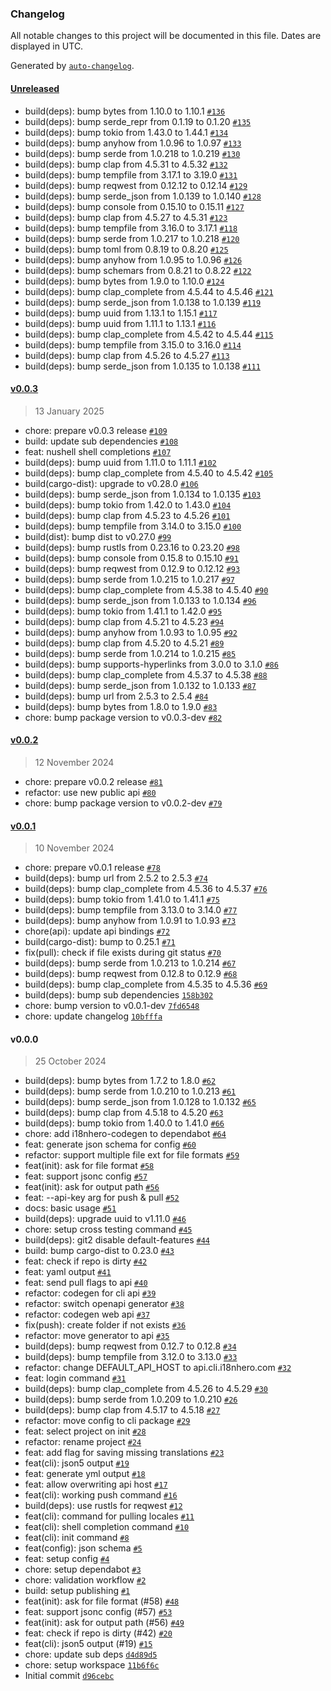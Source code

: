 ### Changelog

All notable changes to this project will be documented in this file. Dates are displayed in UTC.

Generated by [`auto-changelog`](https://github.com/CookPete/auto-changelog).

#### [Unreleased](https://github.com/i18nhero/cli/compare/v0.0.3...HEAD)

- build(deps): bump bytes from 1.10.0 to 1.10.1 [`#136`](https://github.com/i18nhero/cli/pull/136)
- build(deps): bump serde_repr from 0.1.19 to 0.1.20 [`#135`](https://github.com/i18nhero/cli/pull/135)
- build(deps): bump tokio from 1.43.0 to 1.44.1 [`#134`](https://github.com/i18nhero/cli/pull/134)
- build(deps): bump anyhow from 1.0.96 to 1.0.97 [`#133`](https://github.com/i18nhero/cli/pull/133)
- build(deps): bump serde from 1.0.218 to 1.0.219 [`#130`](https://github.com/i18nhero/cli/pull/130)
- build(deps): bump clap from 4.5.31 to 4.5.32 [`#132`](https://github.com/i18nhero/cli/pull/132)
- build(deps): bump tempfile from 3.17.1 to 3.19.0 [`#131`](https://github.com/i18nhero/cli/pull/131)
- build(deps): bump reqwest from 0.12.12 to 0.12.14 [`#129`](https://github.com/i18nhero/cli/pull/129)
- build(deps): bump serde_json from 1.0.139 to 1.0.140 [`#128`](https://github.com/i18nhero/cli/pull/128)
- build(deps): bump console from 0.15.10 to 0.15.11 [`#127`](https://github.com/i18nhero/cli/pull/127)
- build(deps): bump clap from 4.5.27 to 4.5.31 [`#123`](https://github.com/i18nhero/cli/pull/123)
- build(deps): bump tempfile from 3.16.0 to 3.17.1 [`#118`](https://github.com/i18nhero/cli/pull/118)
- build(deps): bump serde from 1.0.217 to 1.0.218 [`#120`](https://github.com/i18nhero/cli/pull/120)
- build(deps): bump toml from 0.8.19 to 0.8.20 [`#125`](https://github.com/i18nhero/cli/pull/125)
- build(deps): bump anyhow from 1.0.95 to 1.0.96 [`#126`](https://github.com/i18nhero/cli/pull/126)
- build(deps): bump schemars from 0.8.21 to 0.8.22 [`#122`](https://github.com/i18nhero/cli/pull/122)
- build(deps): bump bytes from 1.9.0 to 1.10.0 [`#124`](https://github.com/i18nhero/cli/pull/124)
- build(deps): bump clap_complete from 4.5.44 to 4.5.46 [`#121`](https://github.com/i18nhero/cli/pull/121)
- build(deps): bump serde_json from 1.0.138 to 1.0.139 [`#119`](https://github.com/i18nhero/cli/pull/119)
- build(deps): bump uuid from 1.13.1 to 1.15.1 [`#117`](https://github.com/i18nhero/cli/pull/117)
- build(deps): bump uuid from 1.11.1 to 1.13.1 [`#116`](https://github.com/i18nhero/cli/pull/116)
- build(deps): bump clap_complete from 4.5.42 to 4.5.44 [`#115`](https://github.com/i18nhero/cli/pull/115)
- build(deps): bump tempfile from 3.15.0 to 3.16.0 [`#114`](https://github.com/i18nhero/cli/pull/114)
- build(deps): bump clap from 4.5.26 to 4.5.27 [`#113`](https://github.com/i18nhero/cli/pull/113)
- build(deps): bump serde_json from 1.0.135 to 1.0.138 [`#111`](https://github.com/i18nhero/cli/pull/111)

#### [v0.0.3](https://github.com/i18nhero/cli/compare/v0.0.2...v0.0.3)

> 13 January 2025

- chore: prepare v0.0.3 release [`#109`](https://github.com/i18nhero/cli/pull/109)
- build: update sub dependencies [`#108`](https://github.com/i18nhero/cli/pull/108)
- feat: nushell shell completions [`#107`](https://github.com/i18nhero/cli/pull/107)
- build(deps): bump uuid from 1.11.0 to 1.11.1 [`#102`](https://github.com/i18nhero/cli/pull/102)
- build(deps): bump clap_complete from 4.5.40 to 4.5.42 [`#105`](https://github.com/i18nhero/cli/pull/105)
- build(cargo-dist): upgrade to v0.28.0 [`#106`](https://github.com/i18nhero/cli/pull/106)
- build(deps): bump serde_json from 1.0.134 to 1.0.135 [`#103`](https://github.com/i18nhero/cli/pull/103)
- build(deps): bump tokio from 1.42.0 to 1.43.0 [`#104`](https://github.com/i18nhero/cli/pull/104)
- build(deps): bump clap from 4.5.23 to 4.5.26 [`#101`](https://github.com/i18nhero/cli/pull/101)
- build(deps): bump tempfile from 3.14.0 to 3.15.0 [`#100`](https://github.com/i18nhero/cli/pull/100)
- build(dist): bump dist to v0.27.0 [`#99`](https://github.com/i18nhero/cli/pull/99)
- build(deps): bump rustls from 0.23.16 to 0.23.20 [`#98`](https://github.com/i18nhero/cli/pull/98)
- build(deps): bump console from 0.15.8 to 0.15.10 [`#91`](https://github.com/i18nhero/cli/pull/91)
- build(deps): bump reqwest from 0.12.9 to 0.12.12 [`#93`](https://github.com/i18nhero/cli/pull/93)
- build(deps): bump serde from 1.0.215 to 1.0.217 [`#97`](https://github.com/i18nhero/cli/pull/97)
- build(deps): bump clap_complete from 4.5.38 to 4.5.40 [`#90`](https://github.com/i18nhero/cli/pull/90)
- build(deps): bump serde_json from 1.0.133 to 1.0.134 [`#96`](https://github.com/i18nhero/cli/pull/96)
- build(deps): bump tokio from 1.41.1 to 1.42.0 [`#95`](https://github.com/i18nhero/cli/pull/95)
- build(deps): bump clap from 4.5.21 to 4.5.23 [`#94`](https://github.com/i18nhero/cli/pull/94)
- build(deps): bump anyhow from 1.0.93 to 1.0.95 [`#92`](https://github.com/i18nhero/cli/pull/92)
- build(deps): bump clap from 4.5.20 to 4.5.21 [`#89`](https://github.com/i18nhero/cli/pull/89)
- build(deps): bump serde from 1.0.214 to 1.0.215 [`#85`](https://github.com/i18nhero/cli/pull/85)
- build(deps): bump supports-hyperlinks from 3.0.0 to 3.1.0 [`#86`](https://github.com/i18nhero/cli/pull/86)
- build(deps): bump clap_complete from 4.5.37 to 4.5.38 [`#88`](https://github.com/i18nhero/cli/pull/88)
- build(deps): bump serde_json from 1.0.132 to 1.0.133 [`#87`](https://github.com/i18nhero/cli/pull/87)
- build(deps): bump url from 2.5.3 to 2.5.4 [`#84`](https://github.com/i18nhero/cli/pull/84)
- build(deps): bump bytes from 1.8.0 to 1.9.0 [`#83`](https://github.com/i18nhero/cli/pull/83)
- chore: bump package version to v0.0.3-dev [`#82`](https://github.com/i18nhero/cli/pull/82)

#### [v0.0.2](https://github.com/i18nhero/cli/compare/v0.0.1...v0.0.2)

> 12 November 2024

- chore: prepare v0.0.2 release [`#81`](https://github.com/i18nhero/cli/pull/81)
- refactor: use new public api [`#80`](https://github.com/i18nhero/cli/pull/80)
- chore: bump package version to v0.0.2-dev [`#79`](https://github.com/i18nhero/cli/pull/79)

#### [v0.0.1](https://github.com/i18nhero/cli/compare/v0.0.0...v0.0.1)

> 10 November 2024

- chore: prepare v0.0.1 release [`#78`](https://github.com/i18nhero/cli/pull/78)
- build(deps): bump url from 2.5.2 to 2.5.3 [`#74`](https://github.com/i18nhero/cli/pull/74)
- build(deps): bump clap_complete from 4.5.36 to 4.5.37 [`#76`](https://github.com/i18nhero/cli/pull/76)
- build(deps): bump tokio from 1.41.0 to 1.41.1 [`#75`](https://github.com/i18nhero/cli/pull/75)
- build(deps): bump tempfile from 3.13.0 to 3.14.0 [`#77`](https://github.com/i18nhero/cli/pull/77)
- build(deps): bump anyhow from 1.0.91 to 1.0.93 [`#73`](https://github.com/i18nhero/cli/pull/73)
- chore(api): update api bindings [`#72`](https://github.com/i18nhero/cli/pull/72)
- build(cargo-dist): bump to 0.25.1 [`#71`](https://github.com/i18nhero/cli/pull/71)
- fix(pull): check if file exists during git status [`#70`](https://github.com/i18nhero/cli/pull/70)
- build(deps): bump serde from 1.0.213 to 1.0.214 [`#67`](https://github.com/i18nhero/cli/pull/67)
- build(deps): bump reqwest from 0.12.8 to 0.12.9 [`#68`](https://github.com/i18nhero/cli/pull/68)
- build(deps): bump clap_complete from 4.5.35 to 4.5.36 [`#69`](https://github.com/i18nhero/cli/pull/69)
- build(deps): bump sub dependencies [`158b302`](https://github.com/i18nhero/cli/commit/158b302587fddadf2e8c11aefbbdde0e0027413e)
- chore: bump version to v0.0.1-dev [`7fd6548`](https://github.com/i18nhero/cli/commit/7fd6548ddd9571314899ca999b1967880a69a4ae)
- chore: update changelog [`10bfffa`](https://github.com/i18nhero/cli/commit/10bfffa2241a3fd486ba8af64b9c2e944d16bd29)

#### v0.0.0

> 25 October 2024

- build(deps): bump bytes from 1.7.2 to 1.8.0 [`#62`](https://github.com/i18nhero/cli/pull/62)
- build(deps): bump serde from 1.0.210 to 1.0.213 [`#61`](https://github.com/i18nhero/cli/pull/61)
- build(deps): bump serde_json from 1.0.128 to 1.0.132 [`#65`](https://github.com/i18nhero/cli/pull/65)
- build(deps): bump clap from 4.5.18 to 4.5.20 [`#63`](https://github.com/i18nhero/cli/pull/63)
- build(deps): bump tokio from 1.40.0 to 1.41.0 [`#66`](https://github.com/i18nhero/cli/pull/66)
- chore: add i18nhero-codegen to dependabot [`#64`](https://github.com/i18nhero/cli/pull/64)
- feat: generate json schema for config [`#60`](https://github.com/i18nhero/cli/pull/60)
- refactor: support multiple file ext for file formats [`#59`](https://github.com/i18nhero/cli/pull/59)
- feat(init): ask for file format [`#58`](https://github.com/i18nhero/cli/pull/58)
- feat: support jsonc config [`#57`](https://github.com/i18nhero/cli/pull/57)
- feat(init): ask for output path [`#56`](https://github.com/i18nhero/cli/pull/56)
- feat: --api-key arg for push & pull [`#52`](https://github.com/i18nhero/cli/pull/52)
- docs: basic usage [`#51`](https://github.com/i18nhero/cli/pull/51)
- build(deps): upgrade uuid to v1.11.0 [`#46`](https://github.com/i18nhero/cli/pull/46)
- chore: setup cross testing command [`#45`](https://github.com/i18nhero/cli/pull/45)
- build(deps): git2 disable default-features [`#44`](https://github.com/i18nhero/cli/pull/44)
- build: bump cargo-dist to 0.23.0 [`#43`](https://github.com/i18nhero/cli/pull/43)
- feat: check if repo is dirty [`#42`](https://github.com/i18nhero/cli/pull/42)
- feat: yaml output [`#41`](https://github.com/i18nhero/cli/pull/41)
- feat: send pull flags to api [`#40`](https://github.com/i18nhero/cli/pull/40)
- refactor: codegen for cli api [`#39`](https://github.com/i18nhero/cli/pull/39)
- refactor: switch openapi generator [`#38`](https://github.com/i18nhero/cli/pull/38)
- refactor: codegen web api [`#37`](https://github.com/i18nhero/cli/pull/37)
- fix(push): create folder if not exists [`#36`](https://github.com/i18nhero/cli/pull/36)
- refactor: move generator to api [`#35`](https://github.com/i18nhero/cli/pull/35)
- build(deps): bump reqwest from 0.12.7 to 0.12.8 [`#34`](https://github.com/i18nhero/cli/pull/34)
- build(deps): bump tempfile from 3.12.0 to 3.13.0 [`#33`](https://github.com/i18nhero/cli/pull/33)
- refactor: change DEFAULT_API_HOST to api.cli.i18nhero.com [`#32`](https://github.com/i18nhero/cli/pull/32)
- feat: login command [`#31`](https://github.com/i18nhero/cli/pull/31)
- build(deps): bump clap_complete from 4.5.26 to 4.5.29 [`#30`](https://github.com/i18nhero/cli/pull/30)
- build(deps): bump serde from 1.0.209 to 1.0.210 [`#26`](https://github.com/i18nhero/cli/pull/26)
- build(deps): bump clap from 4.5.17 to 4.5.18 [`#27`](https://github.com/i18nhero/cli/pull/27)
- refactor: move config to cli package [`#29`](https://github.com/i18nhero/cli/pull/29)
- feat: select project on init [`#28`](https://github.com/i18nhero/cli/pull/28)
- refactor: rename project [`#24`](https://github.com/i18nhero/cli/pull/24)
- feat: add flag for saving missing translations [`#23`](https://github.com/i18nhero/cli/pull/23)
- feat(cli): json5 output [`#19`](https://github.com/i18nhero/cli/pull/19)
- feat: generate yml output [`#18`](https://github.com/i18nhero/cli/pull/18)
- feat: allow overwriting api host [`#17`](https://github.com/i18nhero/cli/pull/17)
- feat(cli): working push command [`#16`](https://github.com/i18nhero/cli/pull/16)
- build(deps): use rustls for reqwest [`#12`](https://github.com/i18nhero/cli/pull/12)
- feat(cli): command for pulling locales [`#11`](https://github.com/i18nhero/cli/pull/11)
- feat(cli): shell completion command [`#10`](https://github.com/i18nhero/cli/pull/10)
- feat(cli): init command [`#8`](https://github.com/i18nhero/cli/pull/8)
- feat(config): json schema [`#5`](https://github.com/i18nhero/cli/pull/5)
- feat: setup config [`#4`](https://github.com/i18nhero/cli/pull/4)
- chore: setup dependabot [`#3`](https://github.com/i18nhero/cli/pull/3)
- chore: validation workflow [`#2`](https://github.com/i18nhero/cli/pull/2)
- build: setup publishing [`#1`](https://github.com/i18nhero/cli/pull/1)
- feat(init): ask for file format (#58) [`#48`](https://github.com/i18nhero/cli/issues/48)
- feat: support jsonc config (#57) [`#53`](https://github.com/i18nhero/cli/issues/53)
- feat(init): ask for output path (#56) [`#49`](https://github.com/i18nhero/cli/issues/49)
- feat: check if repo is dirty (#42) [`#20`](https://github.com/i18nhero/cli/issues/20)
- feat(cli): json5 output (#19) [`#15`](https://github.com/i18nhero/cli/issues/15)
- chore: update sub deps [`d4d89d5`](https://github.com/i18nhero/cli/commit/d4d89d5604b332310566d6d79f4bd36c02e2f59d)
- chore: setup workspace [`11b6f6c`](https://github.com/i18nhero/cli/commit/11b6f6c749b6ff69b7cf84a9131c05be73bde525)
- Initial commit [`d96cebc`](https://github.com/i18nhero/cli/commit/d96cebc79c1f5243aa1ed05b2e68aaf5e380c61a)
